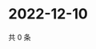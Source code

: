 # 2022-12-10

共 0 条

<!-- BEGIN WEIBO -->
<!-- 最后更新时间 Sat Dec 10 2022 01:01:01 GMT+0800 (China Standard Time) -->

<!-- END WEIBO -->
